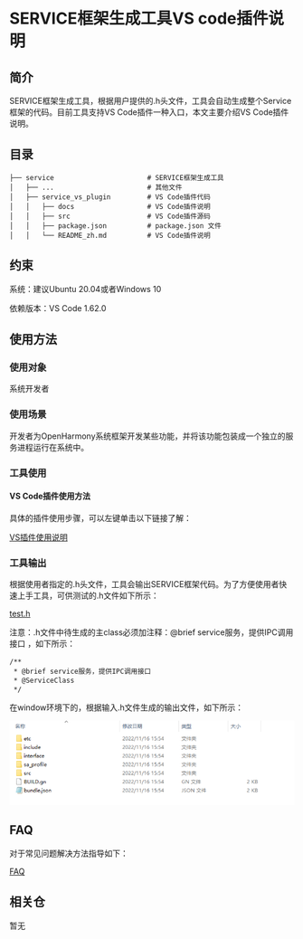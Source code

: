 # SERVICE框架生成工具VS code插件说明

## 简介

SERVICE框架生成工具，根据用户提供的.h头文件，工具会自动生成整个Service框架的代码。目前工具支持VS Code插件一种入口，本文主要介绍VS Code插件说明。

## 目录 

	├── service                       # SERVICE框架生成工具
	│   ├── ...                       # 其他文件
	│   ├── service_vs_plugin         # VS Code插件代码
	│   │   ├── docs                  # VS Code插件说明
	│   │   ├── src    				  # VS Code插件源码
	│   │   ├── package.json    	  # package.json 文件
	│   │   └── README_zh.md          # VS Code插件说明

## 约束 

系统：建议Ubuntu 20.04或者Windows 10

依赖版本：VS Code 1.62.0

## 使用方法 

### 使用对象

系统开发者

### 使用场景

开发者为OpenHarmony系统框架开发某些功能，并将该功能包装成一个独立的服务进程运行在系统中。

### 工具使用

#### VS Code插件使用方法

具体的插件使用步骤，可以左键单击以下链接了解：

[VS插件使用说明](https://gitee.com/openharmony/napi_generator/tree/master/hdc/service/service_vs_plugin/docs/INSTRUCTION_ZH.md)

### 工具输出

根据使用者指定的.h头文件，工具会输出SERVICE框架代码。为了方便使用者快速上手工具，可供测试的.h文件如下所示：

[test.h](https://gitee.com/openharmony/napi_generator/tree/master/hdc/service/examples/test.h)

注意：.h文件中待生成的主class必须加注释：@brief service服务，提供IPC调用接口 ，如下所示：

```
/**
 * @brief service服务，提供IPC调用接口
 * @ServiceClass
 */
```

在window环境下的，根据输入.h文件生成的输出文件，如下所示：

![](../figures/service_framework.png)

## FAQ

对于常见问题解决方法指导如下：

[FAQ](https://gitee.com/openharmony/napi_generator/tree/master/hdc/service/FAQ.md)

## 相关仓

暂无